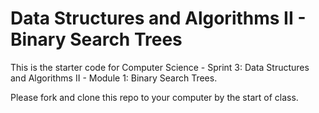 # Data Structures and Algorithms II - Binary Search Trees

This is the starter code for Computer Science - Sprint 3: Data Structures and Algorithms II - Module 1: Binary Search Trees.

Please fork and clone this repo to your computer by the start of class.
